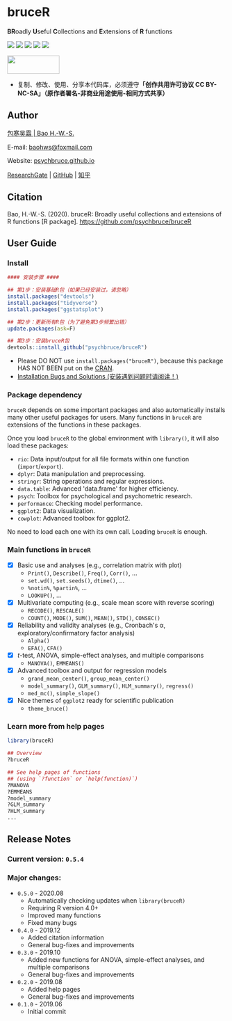 # bruceR

**BR**oadly **U**seful **C**ollections and **E**xtensions of **R** functions

![](https://img.shields.io/badge/R-package-success)
![](https://img.shields.io/badge/Version-0.5.4-success)
![](https://img.shields.io/github/license/psychbruce/bruceR?label=License&color=success)
[![](https://img.shields.io/badge/lifecycle-maturing-blue.svg)](https://www.tidyverse.org/lifecycle/#maturing)
[![](https://img.shields.io/github/stars/psychbruce/bruceR?style=social)](https://github.com/psychbruce/bruceR/stargazers)

<a href="https://en.wikipedia.org/wiki/Creative_Commons_license"><img src="https://s1.ax1x.com/2020/07/28/aAjUJg.jpg" width="120px" height="42px"></a>

- 复制、修改、使用、分享本代码库，必须遵守<b>「创作共用许可协议 CC BY-NC-SA」（原作者署名-非商业用途使用-相同方式共享）</b>


## Author

[包寒吴霜 \| Bao H.-W.-S.](https://psychbruce.github.io)

E-mail: [baohws@foxmail.com](mailto:baohws@foxmail.com)

Website: [psychbruce.github.io](https://psychbruce.github.io)

[ResearchGate](https://www.researchgate.net/profile/Han_Wu_Shuang_Bao) |
[GitHub](https://github.com/psychbruce) |
[知乎](https://www.zhihu.com/people/psychbruce)


## Citation
Bao, H.-W.-S. (2020). bruceR: Broadly useful collections and extensions of R functions [R package]. https://github.com/psychbruce/bruceR


## User Guide
### Install
```r
#### 安装步骤 ####

## 第1步：安装基础R包（如果已经安装过，请忽略）
install.packages("devtools")
install.packages("tidyverse")
install.packages("ggstatsplot")

## 第2步：更新所有R包（为了避免第3步频繁出错）
update.packages(ask=F)

## 第3步：安装bruceR包
devtools::install_github("psychbruce/bruceR")
```
- Please DO NOT use `install.packages("bruceR")`, because this package HAS NOT BEEN put on the [CRAN](https://cran.r-project.org/).
- [Installation Bugs and Solutions (安装遇到问题时请阅读！)](https://github.com/psychbruce/bruceR/blob/master/Installation%20Bugs%20and%20Solutions.md)


### Package dependency

`bruceR` depends on some important packages and also automatically installs many other useful packages for users. Many functions in `bruceR` are extensions of the functions in these packages.

Once you load `bruceR` to the global environment with `library()`, it will also load these packages:
- `rio`: Data input/output for all file formats within one function (`import`/`export`).
- `dplyr`: Data manipulation and preprocessing.
- `stringr`: String operations and regular expressions.
- `data.table`: Advanced 'data.frame' for higher efficiency.
- `psych`: Toolbox for psychological and psychometric research.
- `performance`: Checking model performance.
- `ggplot2`: Data visualization.
- `cowplot`: Advanced toolbox for ggplot2.

No need to load each one with its own call. Loading `bruceR` is enough.


### Main functions in `bruceR`
- [x] Basic use and analyses (e.g., correlation matrix with plot)
  + `Print()`, `Describe()`, `Freq()`, `Corr()`, ...
  + `set.wd()`, `set.seeds()`, `dtime()`, ...
  + `%notin%`, `%partin%`, ...
  + `LOOKUP()`, ...
- [x] Multivariate computing (e.g., scale mean score with reverse scoring)
  + `RECODE()`, `RESCALE()`
  + `COUNT()`, `MODE()`, `SUM()`, `MEAN()`, `STD()`, `CONSEC()`
- [x] Reliability and validity analyses (e.g., Cronbach's α, exploratory/confirmatory factor analysis)
  + `Alpha()`
  + `EFA()`, `CFA()`
- [x] *t*-test, ANOVA, simple-effect analyses, and multiple comparisons
  + `MANOVA()`, `EMMEANS()`
- [x] Advanced toolbox and output for regression models
  + `grand_mean_center()`, `group_mean_center()`
  + `model_summary()`, `GLM_summary()`, `HLM_summary()`, `regress()`
  + `med_mc()`, `simple_slope()`
- [x] Nice themes of `ggplot2` ready for scientific publication
  + `theme_bruce()`


### Learn more from help pages
```r
library(bruceR)

## Overview
?bruceR

## See help pages of functions
## (using `?function` or `help(function)`)
?MANOVA
?EMMEANS
?model_summary
?GLM_summary
?HLM_summary
...
```


## Release Notes
### Current version: `0.5.4`
### Major changes:
- `0.5.0` - 2020.08
  + Automatically checking updates when `library(bruceR)`
  + Requiring R version 4.0+
  + Improved many functions
  + Fixed many bugs
- `0.4.0` - 2019.12
  + Added citation information
  + General bug-fixes and improvements
- `0.3.0` - 2019.10
  + Added new functions for ANOVA, simple-effect analyses, and multiple comparisons
  + General bug-fixes and improvements
- `0.2.0` - 2019.08
  + Added help pages
  + General bug-fixes and improvements
- `0.1.0` - 2019.06
  + Initial commit
